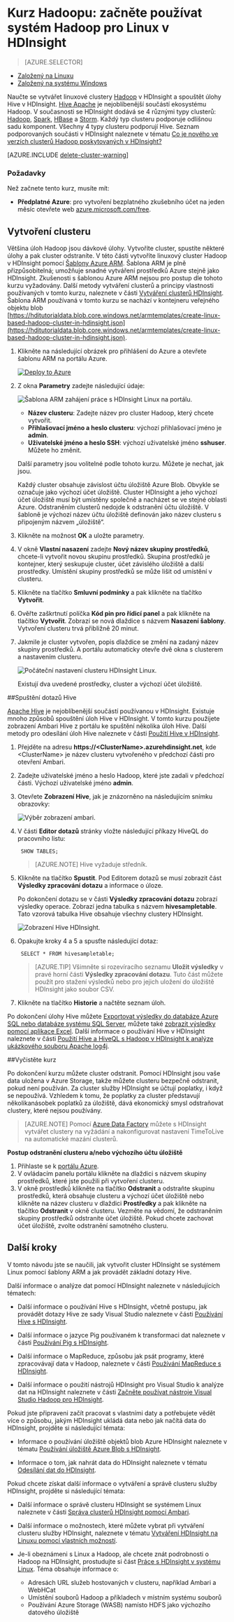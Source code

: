 <properties
    pageTitle="Kurz Linux: Začínáme s Hadoop a Hive | Microsoft Azure"
    description="Sledujte tento kurz Linuxu a začněte s Hadoop v HDInsight. Naučte se vytvářet Linuxové clustery a dotazovat data pomocí Hive."
    services="hdinsight"
    documentationCenter=""
    authors="mumian"
    manager="paulettm"
    editor="cgronlun"
    tags="azure-portal"/>

<tags
    ms.service="hdinsight"
    ms.devlang="na"
    ms.topic="hero-article"
    ms.tgt_pltfrm="na"
    ms.workload="big-data"
    ms.date="06/13/2016"
    ms.author="jgao"/>

# Kurz Hadoopu: začněte používat systém Hadoop pro Linux v HDInsight

> [AZURE.SELECTOR]
- [Založený na Linuxu](hdinsight-hadoop-linux-tutorial-get-started.md)
- [Založený na systému Windows](hdinsight-hadoop-tutorial-get-started-windows.md)

Naučte se vytvářet linuxové clustery [Hadoop](http://hadoop.apache.org/) v HDInsight a spouštět úlohy Hive v HDInsight. [Hive Apache](https://hive.apache.org/) je nejoblíbenější součástí ekosystému Hadoop. V současnosti se HDInsight dodává se 4 různými typy clusterů: [Hadoop](hdinsight-hadoop-introduction.md), [Spark](hdinsight-apache-spark-overview.md), [HBase](hdinsight-hbase-overview.md) a [Storm](hdinsight-storm-overview.md).  Každý typ clusteru podporuje odlišnou sadu komponent. Všechny 4 typy clusteru podporují Hive. Seznam podporovaných součásti v HDInsight naleznete v tématu [Co je nového ve verzích clusterů Hadoop poskytovaných v HDInsight?](hdinsight-component-versioning.md)  

[AZURE.INCLUDE [delete-cluster-warning](../../includes/hdinsight-delete-cluster-warning.md)]

### Požadavky

Než začnete tento kurz, musíte mít:

- **Předplatné Azure**: pro vytvoření bezplatného zkušebního účet na jeden měsíc otevřete web [azure.microsoft.com/free](https://azure.microsoft.com/free).

## Vytvoření clusteru

Většina úloh Hadoop jsou dávkové úlohy. Vytvoříte cluster, spustíte některé úlohy a pak cluster odstraníte. V této části vytvoříte linuxový cluster Hadoop v HDInsight pomocí [Šablony Azure ARM](../resource-group-template-deploy.md). Šablona ARM je plně přizpůsobitelná; umožňuje snadné vytváření prostředků Azure stejně jako HDInsight. Zkušenosti s šablonou Azure ARM nejsou pro postup dle tohoto kurzu vyžadovány. Další metody vytváření clusterů a principy vlastnosti používaných v tomto kurzu, naleznete v části [Vytváření clusterů HDInsight](hdinsight-hadoop-provision-linux-clusters.md). Šablona ARM používaná v tomto kurzu se nachází v kontejneru veřejného objektu blob [https://hditutorialdata.blob.core.windows.net/armtemplates/create-linux-based-hadoop-cluster-in-hdinsight.json](https://hditutorialdata.blob.core.windows.net/armtemplates/create-linux-based-hadoop-cluster-in-hdinsight.json). 

1. Klikněte na následující obrázek pro přihlášení do Azure a otevřete šablonu ARM na portálu Azure. 

    <a href="https://portal.azure.com/#create/Microsoft.Template/uri/https%3A%2F%2Fhditutorialdata.blob.core.windows.net%2Farmtemplates%2Fcreate-linux-based-hadoop-cluster-in-hdinsight.json" target="_blank"><img src="https://acom.azurecomcdn.net/80C57D/cdn/mediahandler/docarticles/dpsmedia-prod/azure.microsoft.com/en-us/documentation/articles/hdinsight-hbase-tutorial-get-started-linux/20160201111850/deploy-to-azure.png" alt="Deploy to Azure"></a>

2. Z okna **Parametry** zadejte následující údaje:

    ![Šablona ARM zahájení práce s HDInsight Linux na portálu](./media/hdinsight-hadoop-linux-tutorial-get-started/hdinsight-linux-get-started-arm-template-on-portal.png).

    - **Název clusteru**: Zadejte název pro cluster Hadoop, který chcete vytvořit.
    - **Přihlašovací jméno a heslo clusteru**: výchozí přihlašovací jméno je **admin**.
    - **Uživatelské jméno a heslo SSH**: výchozí uživatelské jméno **sshuser**.  Můžete ho změnit. 
    
    Další parametry jsou volitelné podle tohoto kurzu. Můžete je nechat, jak jsou. 
    
    Každý cluster obsahuje závislost účtu úložiště Azure Blob. Obvykle se označuje jako výchozí účet úložiště. Cluster HDInsight a jeho výchozí účet úložiště musí být umístěny společně a nacházet se ve stejné oblasti Azure. Odstraněním clusterů nedojde k odstranění účtu úložiště. V šabloně je výchozí název účtu úložiště definován jako název clusteru s připojeným názvem „úložiště“. 
    
3. Klikněte na možnost **OK** a uložte parametry.
4. V okně **Vlastní nasazení** zadejte **Nový název skupiny prostředků**, chcete-li vytvořit novou skupinu prostředků.  Skupina prostředků je kontejner, který seskupuje cluster, účet závislého úložiště a další prostředky. Umístění skupiny prostředků se může lišit od umístění v clusteru.
5. Klikněte na tlačítko **Smluvní podmínky** a pak klikněte na tlačítko **Vytvořit**.
6. Ověřte zaškrtnutí políčka **Kód pin pro řídicí panel** a pak klikněte na tlačítko **Vytvořit**. Zobrazí se nová dlaždice s názvem **Nasazení šablony**. Vytvoření clusteru trvá přibližně 20 minut. 
7.  Jakmile je cluster vytvořen, popis dlaždice se změní na zadaný název skupiny prostředků. A portálu automaticky otevře dvě okna s clusterem a nastavením clusteru. 

    ![Počáteční nastavení clusteru HDInsight Linux](./media/hdinsight-hadoop-linux-tutorial-get-started/hdinsight-linux-get-started-cluster-settings.png).

    Existují dva uvedené prostředky, cluster a výchozí účet úložiště.

##Spuštění dotazů Hive

[Apache Hive](hdinsight-use-hive.md) je nejoblíbenější součástí používanou v HDInsight. Existuje mnoho způsobů spouštění úloh Hive v HDInsight. V tomto kurzu použijete zobrazení Ambari Hive z portálu ke spuštění několika úloh Hive. Další metody pro odesílání úloh Hive naleznete v části [Použití Hive v HDInsight](hdinsight-use-hive.md).

1. Přejděte na adresu **https://&lt;ClusterName>.azurehdinsight.net**, kde &lt;ClusterName> je název clusteru vytvořeného v předchozí části pro otevření Ambari.
2. Zadejte uživatelské jméno a heslo Hadoop, které jste zadali v předchozí části. Výchozí uživatelské jméno **admin**.
3. Otevřete **Zobrazení Hive**, jak je znázorněno na následujícím snímku obrazovky:

    ![Výběr zobrazení ambari](./media/hdinsight-hadoop-linux-tutorial-get-started/selecthiveview.png).
4. V části __Editor dotazů__ stránky vložte následující příkazy HiveQL do pracovního listu:

        SHOW TABLES;

    >[AZURE.NOTE] Hive vyžaduje středník.       
        
5. Klikněte na tlačítko __Spustit__. Pod Editorem dotazů se musí zobrazit část __Výsledky zpracování dotazu__ a informace o úloze. 

    Po dokončení dotazu se v části __Výsledky zpracování dotazu__ zobrazí výsledky operace. Zobrazí jedna tabulka s názvem **hivesampletable**. Tato vzorová tabulka Hive obsahuje všechny clustery HDInsight.

    ![Zobrazení Hive HDInsight](./media/hdinsight-hadoop-linux-tutorial-get-started/hiveview.png).

6. Opakujte kroky 4 a 5 a spusťte následující dotaz:

        SELECT * FROM hivesampletable;

    > [AZURE.TIP] Všimněte si rozevíracího seznamu __Uložit výsledky__ v pravé horní části __Výsledky zpracování dotazu__. Tuto část můžete použít pro stažení výsledků nebo pro jejich uložení do úložiště HDInsight jako soubor CSV.

7. Klikněte na tlačítko **Historie** a načtěte seznam úloh.

Po dokončení úlohy Hive můžete [Exportovat výsledky do databáze Azure SQL nebo databáze systému SQL Server](hdinsight-use-sqoop-mac-linux.md), můžete také [zobrazit výsledky pomocí aplikace Excel](hdinsight-connect-excel-power-query.md). Další informace o používání Hive v HDInsight naleznete v části [Použití Hive a HiveQL s Hadoop v HDInsight k analýze ukázkového souboru Apache log4j](hdinsight-use-hive.md).

##Vyčistěte kurz

Po dokončení kurzu můžete cluster odstranit. Pomocí HDInsight jsou vaše data uložena v Azure Storage, takže můžete clusteru bezpečně odstranit, pokud není používán. Za cluster služby HDInsight se účtují poplatky, i když se nepoužívá. Vzhledem k tomu, že poplatky za cluster představují několikanásobek poplatků za úložiště, dává ekonomický smysl odstraňovat clustery, které nejsou používány. 

>[AZURE.NOTE] Pomocí [Azure Data Factory](hdinsight-hadoop-create-linux-clusters-adf.md) můžete s HDInsight vytvářet clustery na vyžádání a nakonfigurovat nastavení TimeToLive na automatické mazání clusterů. 

**Postup odstranění clusteru a/nebo výchozího účtu úložiště**

1. Přihlaste se k [portálu Azure](https://portal.azure.com).
2. V ovládacím panelu portálu klikněte na dlaždici s názvem skupiny prostředků, které jste použili při vytvoření clusteru.
3. V okně prostředků klikněte na tlačítko **Odstranit** a odstraňte skupinu prostředků, která obsahuje clusteru a výchozí účet úložiště nebo klikněte na název clusteru v dlaždici **Prostředky** a pak klikněte na tlačítko **Odstranit** v okně clusteru. Vezměte na vědomí, že odstraněním skupiny prostředků odstraníte účet úložiště. Pokud chcete zachovat účet úložiště, zvolte odstranění samotného clusteru.

## Další kroky

V tomto návodu jste se naučili, jak vytvořit cluster HDInsight se systémem Linux pomocí šablony ARM a jak provádět základní dotazy Hive.

Další informace o analýze dat pomocí HDInsight naleznete v následujících tématech:

- Další informace o používání Hive s HDInsight, včetně postupu, jak provádět dotazy Hive ze sady Visual Studio naleznete v části [Používání Hive s HDInsight][hdinsight-use-hive].

- Další informace o jazyce Pig používaném k transformaci dat naleznete v části [Používání Pig s HDInsight][hdinsight-use-pig].

- Další informace o MapReduce, způsobu jak psát programy, které zpracovávají data v Hadoop, naleznete v části [Používání MapReduce s HDInsight][hdinsight-use-mapreduce].

- Další informace o použití nástrojů HDInsight pro Visual Studio k analýze dat na HDInsight naleznete v části [Začněte používat nástroje Visual Studio Hadoop pro HDInsight](hdinsight-hadoop-visual-studio-tools-get-started.md).

Pokud jste připraveni začít pracovat s vlastními daty a potřebujete vědět více o způsobu, jakým HDInsight ukládá data nebo jak načítá data do HDInsight, projděte si následující témata:

- Informace o používání úložiště objektů blob Azure HDInsight naleznete v tématu [Používání úložiště Azure Blob s HDInsight](hdinsight-hadoop-use-blob-storage.md).

- Informace o tom, jak nahrát data do HDInsight naleznete v tématu [Odesílání dat do HDInsight][hdinsight-upload-data].

Pokud chcete získat další informace o vytváření a správě clusteru služby HDInsight, projděte si následující témata:

- Další informace o správě clusteru HDInsight se systémem Linux naleznete v části [Správa clusterů HDInsight pomocí Ambari](hdinsight-hadoop-manage-ambari.md).

- Další informace o možnostech, které můžete vybrat při vytváření clusteru služby HDInsight, naleznete v tématu [Vytváření HDInsight na Linuxu pomocí vlastních možností](hdinsight-hadoop-provision-linux-clusters.md).

- Je-li obeznámeni s Linux a Hadoop, ale chcete znát podrobnosti o Hadoop na HDInsight, prostudujte si část [Práce s HDInsight v systému Linux](hdinsight-hadoop-linux-information.md). Téma obsahuje informace o:

    * Adresách URL služeb hostovaných v clusteru, například Ambari a WebHCat
    * Umístění souborů Hadoop a příkladech v místním systému souborů
    * Používání Azure Storage (WASB) namísto HDFS jako výchozího datového úložiště


[1]: ../HDInsight/hdinsight-hadoop-visual-studio-tools-get-started.md

[hdinsight-provision]: hdinsight-provision-clusters.md
[hdinsight-admin-powershell]: hdinsight-administer-use-powershell.md
[hdinsight-upload-data]: hdinsight-upload-data.md
[hdinsight-use-mapreduce]: hdinsight-use-mapreduce.md
[hdinsight-use-hive]: hdinsight-use-hive.md
[hdinsight-use-pig]: hdinsight-use-pig.md

[powershell-download]: http://go.microsoft.com/fwlink/p/?linkid=320376&clcid=0x409
[powershell-install-configure]: powershell-install-configure.md
[powershell-open]: powershell-install-configure.md#Install

[img-hdi-dashboard]: ./media/hdinsight-hadoop-tutorial-get-started-windows/HDI.dashboard.png
[img-hdi-dashboard-query-select]: ./media/hdinsight-hadoop-tutorial-get-started-windows/HDI.dashboard.query.select.png
[img-hdi-dashboard-query-select-result]: ./media/hdinsight-hadoop-tutorial-get-started-windows/HDI.dashboard.query.select.result.png
[img-hdi-dashboard-query-select-result-output]: ./media/hdinsight-hadoop-tutorial-get-started-windows/HDI.dashboard.query.select.result.output.png
[img-hdi-dashboard-query-browse-output]: ./media/hdinsight-hadoop-tutorial-get-started-windows/HDI.dashboard.query.browse.output.png
[image-hdi-clusterstatus]: ./media/hdinsight-hadoop-tutorial-get-started-windows/HDI.ClusterStatus.png
[image-hdi-gettingstarted-powerquery-importdata]: ./media/hdinsight-hadoop-tutorial-get-started-windows/HDI.GettingStarted.PowerQuery.ImportData.png
[image-hdi-gettingstarted-powerquery-importdata2]: ./media/hdinsight-hadoop-tutorial-get-started-windows/HDI.GettingStarted.PowerQuery.ImportData2.png



<!---HONumber=Aug16_HO4-->


